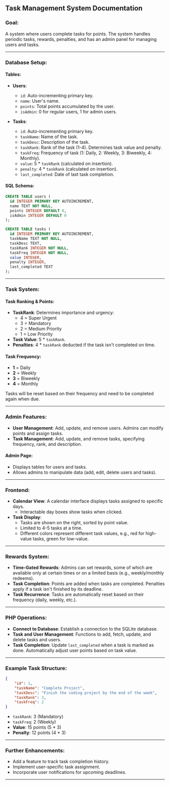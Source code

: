 ## Task Management System Documentation

### Goal:
A system where users complete tasks for points. The system handles periodic tasks, rewards, penalties, and has an admin panel for managing users and tasks.

---

### Database Setup:

#### Tables:
- **Users**:
	- `id`: Auto-incrementing primary key.
	- `name`: User's name.
	- `points`: Total points accumulated by the user.
	- `isAdmin`: 0 for regular users, 1 for admin users.

- **Tasks**:
	- `id`: Auto-incrementing primary key.
	- `taskName`: Name of the task.
	- `taskDesc`: Description of the task.
	- `taskRank`: Rank of the task (1-4). Determines task value and penalty.
	- `taskFreq`: Frequency of task (1: Daily, 2: Weekly, 3: Biweekly, 4: Monthly).
	- `value`: 5 * `taskRank` (calculated on insertion).
	- `penalty`: 4 * `taskRank` (calculated on insertion).
	- `last_completed`: Date of last task completion.

#### SQL Schema:
```sql
CREATE TABLE users (
  id INTEGER PRIMARY KEY AUTOINCREMENT,
  name TEXT NOT NULL,
  points INTEGER DEFAULT 0,
  isAdmin INTEGER DEFAULT 0
);

CREATE TABLE tasks (
  id INTEGER PRIMARY KEY AUTOINCREMENT,
  taskName TEXT NOT NULL,
  taskDesc TEXT,
  taskRank INTEGER NOT NULL,
  taskFreq INTEGER NOT NULL,
  value INTEGER,
  penalty INTEGER,
  last_completed TEXT
);
```

---

### Task System:

#### Task Ranking & Points:
- **TaskRank**: Determines importance and urgency:
	- 4 = Super Urgent
	- 3 = Mandatory
	- 2 = Medium Priority
	- 1 = Low Priority
- **Task Value**: 5 * `taskRank`.
- **Penalties**: 4 * `taskRank` deducted if the task isn't completed on time.

#### Task Frequency:
- **1** = Daily
- **2** = Weekly
- **3** = Biweekly
- **4** = Monthly

Tasks will be reset based on their frequency and need to be completed again when due.

---

### Admin Features:

- **User Management**: Add, update, and remove users. Admins can modify points and assign tasks.
- **Task Management**: Add, update, and remove tasks, specifying frequency, rank, and description.

#### Admin Page:
- Displays tables for users and tasks.
- Allows admins to manipulate data (add, edit, delete users and tasks).

---

### Frontend:

- **Calendar View**: A calendar interface displays tasks assigned to specific days.
	- Interactable day boxes show tasks when clicked.
- **Task Display**:
	- Tasks are shown on the right, sorted by point value.
	- Limited to 4-5 tasks at a time.
	- Different colors represent different task values, e.g., red for high-value tasks, green for low-value.

---

### Rewards System:

- **Time-Gated Rewards**: Admins can set rewards, some of which are available only at certain times or on a limited basis (e.g., weekly/monthly redeems).
- **Task Completion**: Points are added when tasks are completed. Penalties apply if a task isn't finished by its deadline.
- **Task Recurrence**: Tasks are automatically reset based on their frequency (daily, weekly, etc.).

---

### PHP Operations:

- **Connect to Database**: Establish a connection to the SQLite database.
- **Task and User Management**: Functions to add, fetch, update, and delete tasks and users.
- **Task Completion**: Update `last_completed` when a task is marked as done. Automatically adjust user points based on task value.

---

### Example Task Structure:
```json
{
	"id": 1,
	"taskName": "Complete Project",
	"taskDesc": "Finish the coding project by the end of the week",
	"taskRank": 3,
	"taskFreq": 2
}
```
- `taskRank`: 3 (Mandatory)
- `taskFreq`: 2 (Weekly)
- **Value**: 15 points (5 * 3)
- **Penalty**: 12 points (4 * 3)

---

### Further Enhancements:
- Add a feature to track task completion history.
- Implement user-specific task assignment.
- Incorporate user notifications for upcoming deadlines.
  
---
